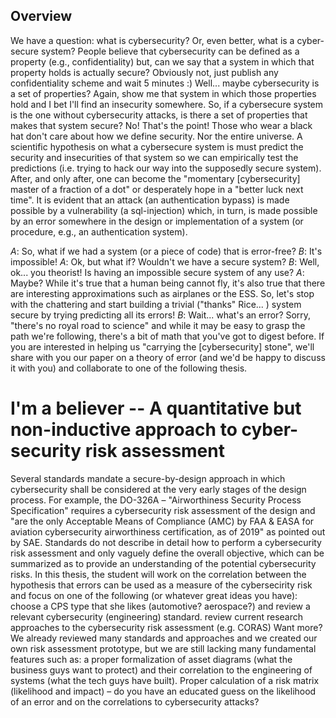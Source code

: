 ## Overview

We have a question: what is cybersecurity? Or, even better, what
is a cyber-secure system? People believe that cybersecurity can be defined as
a property (e.g., confidentiality) but, can we say that a system in which that
property holds is actually secure? Obviously not, just publish any
confidentiality scheme and wait 5 minutes :) Well... maybe cybersecurity is a
set of
properties? Again, show me that system in which those properties hold and
I bet I'll find an insecurity somewhere. So, if a cybersecure system is the one
without cybersecurity attacks, is there a set of properties that makes that
system secure? No! That's the point! Those who wear a black hat don't care
about how we define security. Nor the entire universe. A scientific hypothesis
on what a cybersecure system is must predict the security and insecurities of
that system so we can empirically test the predictions (i.e. trying to hack our
way into the supposedly secure system). After, and only after, one can become
the "momentary [cybersecurity] master of a fraction of a dot" or desperately
hope in a "better luck next time".
It is evident that an attack (an authentication bypass) is made possible by
a vulnerability (a sql-injection) which, in turn, is made possible by an error
somewhere in the design or implementation of a system (or procedure, e.g., an
authentication system).

*A*: So, what if we had a system (or a piece of code) that is error-free?
*B*: It's impossible!
*A*: Ok, but what if? Wouldn't we have a secure system?
*B*: Well, ok... you theorist! Is having an impossible secure system of any use?
*A*: Maybe? While it's true that a human being cannot fly, it's also true that
there are interesting approximations such as airplanes or the ESS. So, let's
stop with the chattering and start building a trivial ("thanks" Rice... )
system secure by trying predicting all its errors!
*B*: Wait... what's an error?
Sorry, "there's no royal road to science" and while it may be easy to grasp
the path we're following, there's a bit of math that you've got to digest before.
If you are interested in helping us "carrying the [cybersecurity] stone", we'll
share with you our paper on a theory of error (and we'd be happy to discuss it
with you) and collaborate to one of the following thesis.

# I'm a believer -- A quantitative but non-inductive approach to cyber-security risk assessment

Several standards mandate a secure-by-design
approach in which cybersecurity shall be considered at the very early
stages of the design process. For example, the DO-326A – "Airworthiness
Security Process Specification" requires a cybersecurity risk assessment of
the design and "are the only Acceptable Means of Compliance (AMC) by
FAA & EASA for aviation cybersecurity airworthiness certification, as of
2019" as pointed out by SAE. Standards do not describe in detail how to
perform a cybersecurity risk assessment and only vaguely define the overall objective, which can be summarized as to provide an understanding of
the potential cybersecurity risks.
In this thesis, the student will work on the correlation between the hypothesis that errors can be used as a measure of the cybersecirity risk and
focus on one of the following (or whatever great ideas you have):
 choose a CPS type that she likes (automotive? aerospace?) and
review a relevant cybersecurity (engineering) standard.
 review current research approaches to the cybersecurity risk assessment (e.g. CORAS)
Want more? We already reviewed many standards and approaches and we
created our own risk assessment prototype, but we are still lacking many
fundamental features such as:
 a proper formalization of asset diagrams (what the business guys
want to protect) and their correlation to the engineering of systems
(what the tech guys have built).
 Proper calculation of a risk matrix (likelihood and impact) – do you
have an educated guess on the likelihood of an error and on the
correlations to cybersecurity attacks?
